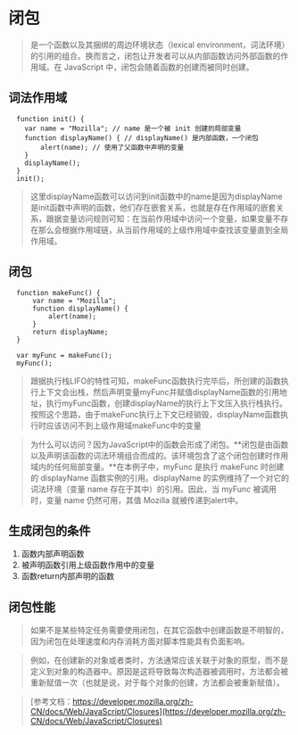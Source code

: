 # 闭包

> 是一个函数以及其捆绑的周边环境状态（lexical environment，词法环境）的引用的组合。换而言之，闭包让开发者可以从内部函数访问外部函数的作用域。在 JavaScript 中，闭包会随着函数的创建而被同时创建。

## 词法作用域
```
  function init() {
    var name = "Mozilla"; // name 是一个被 init 创建的局部变量
    function displayName() { // displayName() 是内部函数，一个闭包
        alert(name); // 使用了父函数中声明的变量
    }
    displayName();
  }
  init();
```
> 这里displayName函数可以访问到init函数中的name是因为displayName是init函数中声明的函数，他们存在嵌套关系，也就是存在作用域的嵌套关系，跟据变量访问规则可知：在当前作用域中访问一个变量，如果变量不存在那么会根据作用域链，从当前作用域的上级作用域中查找该变量直到全局作用域。

## 闭包
```
  function makeFunc() {
      var name = "Mozilla";
      function displayName() {
          alert(name);
      }
      return displayName;
  }

  var myFunc = makeFunc();
  myFunc();
```
> 跟据执行栈LIFO的特性可知，makeFunc函数执行完毕后，所创建的函数执行上下文会出栈，然后声明变量myFunc并赋值displayName函数的引用地址，执行myFunc函数，创建displayName的执行上下文压入执行栈执行。按照这个思路，由于makeFunc执行上下文已经销毁，displayName函数执行时应该访问不到上级作用域makeFunc中的变量

> 为什么可以访问？因为JavaScript中的函数会形成了闭包。**闭包是由函数以及声明该函数的词法环境组合而成的。该环境包含了这个闭包创建时作用域内的任何局部变量。**在本例子中，myFunc 是执行 makeFunc 时创建的 displayName 函数实例的引用。displayName 的实例维持了一个对它的词法环境（变量 name 存在于其中）的引用。因此，当 myFunc 被调用时，变量 name 仍然可用，其值 Mozilla 就被传递到alert中。

## 生成闭包的条件

1. 函数内部声明函数
2. 被声明函数引用上级函数作用中的变量
3. 函数return内部声明的函数

## 闭包性能

> 如果不是某些特定任务需要使用闭包，在其它函数中创建函数是不明智的，因为闭包在处理速度和内存消耗方面对脚本性能具有负面影响。

> 例如，在创建新的对象或者类时，方法通常应该关联于对象的原型，而不是定义到对象的构造器中。原因是这将导致每次构造器被调用时，方法都会被重新赋值一次（也就是说，对于每个对象的创建，方法都会被重新赋值）。

> [参考文档：https://developer.mozilla.org/zh-CN/docs/Web/JavaScript/Closures](https://developer.mozilla.org/zh-CN/docs/Web/JavaScript/Closures)